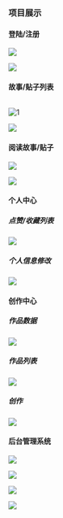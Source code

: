### 项目展示

#### 登陆/注册

![](E:\.论坛\remadme\13.png)

![](E:\.论坛\remadme\12.png)

#### 故事/贴子列表

![]()

![1](E:\.论坛\remadme\1.png)

![](E:\.论坛\remadme\2.png)

#### 阅读故事/贴子

![](E:\.论坛\remadme\3.png)

<img src="E:\.论坛\remadme\4.png"  />

#### 个人中心

##### 点赞/收藏列表

![](E:\.论坛\remadme\7.png)

##### 个人信息修改

![](E:\.论坛\remadme\8.png)

#### 创作中心

#####  作品数据

![](E:\.论坛\remadme\9.png)

##### 作品列表

![](E:\.论坛\remadme\10.png)

##### 创作

![](E:\.论坛\remadme\11.png)

#### 后台管理系统

![](E:\.论坛\remadme\14.png)

![](E:\.论坛\remadme\15.png)

![](E:\.论坛\remadme\16.png)

![](E:\.论坛\remadme\17.png)